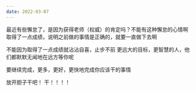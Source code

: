 ```yaml
---
date: 2022-03-07
---
```


最近有些懈怠了，是因为获得老师（权威）的肯定吗？不能有这种懈怠的心情啊 取得了一点成绩，说明之前做的事情是正确的，就要一直做下去啊

不能因为取得了一点成绩就沾沾自喜，止步不前  更远大的目标，更智慧的人，他们都默默无闻地在远方等你呢

要继续完成，更多，更好，更快地完成你应该干的事情  

放开胆子干吧！  干！！！！